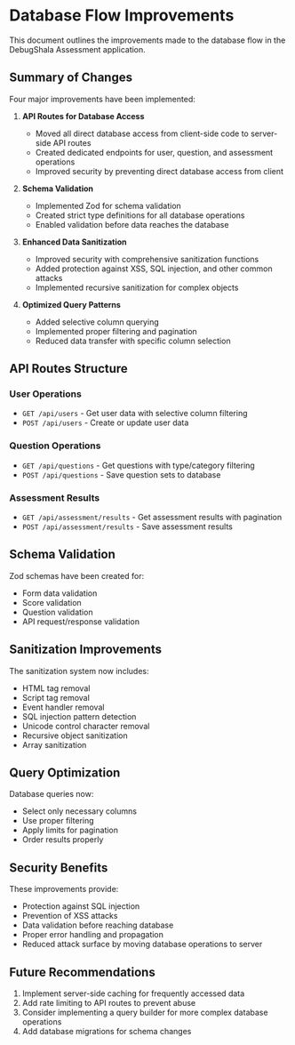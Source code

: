 # Database Flow Improvements

This document outlines the improvements made to the database flow in the DebugShala Assessment application.

## Summary of Changes

Four major improvements have been implemented:

1. **API Routes for Database Access**
   - Moved all direct database access from client-side code to server-side API routes
   - Created dedicated endpoints for user, question, and assessment operations
   - Improved security by preventing direct database access from client

2. **Schema Validation**
   - Implemented Zod for schema validation
   - Created strict type definitions for all database operations
   - Enabled validation before data reaches the database

3. **Enhanced Data Sanitization**
   - Improved security with comprehensive sanitization functions
   - Added protection against XSS, SQL injection, and other common attacks
   - Implemented recursive sanitization for complex objects

4. **Optimized Query Patterns**
   - Added selective column querying
   - Implemented proper filtering and pagination
   - Reduced data transfer with specific column selection

## API Routes Structure

### User Operations
- `GET /api/users` - Get user data with selective column filtering
- `POST /api/users` - Create or update user data

### Question Operations
- `GET /api/questions` - Get questions with type/category filtering 
- `POST /api/questions` - Save question sets to database

### Assessment Results
- `GET /api/assessment/results` - Get assessment results with pagination
- `POST /api/assessment/results` - Save assessment results

## Schema Validation

Zod schemas have been created for:
- Form data validation
- Score validation
- Question validation
- API request/response validation

## Sanitization Improvements

The sanitization system now includes:
- HTML tag removal
- Script tag removal
- Event handler removal
- SQL injection pattern detection
- Unicode control character removal
- Recursive object sanitization
- Array sanitization

## Query Optimization

Database queries now:
- Select only necessary columns
- Use proper filtering
- Apply limits for pagination
- Order results properly

## Security Benefits

These improvements provide:
- Protection against SQL injection
- Prevention of XSS attacks
- Data validation before reaching database
- Proper error handling and propagation
- Reduced attack surface by moving database operations to server

## Future Recommendations

1. Implement server-side caching for frequently accessed data
2. Add rate limiting to API routes to prevent abuse
3. Consider implementing a query builder for more complex database operations
4. Add database migrations for schema changes 